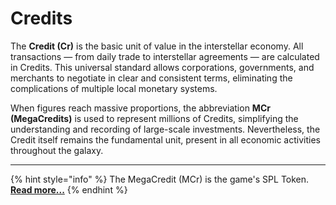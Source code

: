 # Credits

The **Credit (Cr)** is the basic unit of value in the interstellar economy. All transactions — from daily trade to interstellar agreements — are calculated in Credits. This universal standard allows corporations, governments, and merchants to negotiate in clear and consistent terms, eliminating the complications of multiple local monetary systems.

When figures reach massive proportions, the abbreviation **MCr (MegaCredits)** is used to represent millions of Credits, simplifying the understanding and recording of large-scale investments. Nevertheless, the Credit itself remains the fundamental unit, present in all economic activities throughout the galaxy.

***

{% hint style="info" %}
The MegaCredit (MCr) is the game's SPL Token. [**Read more...**](../../../tokenomics/spl-tokens/megacredit-mcr.md)
{% endhint %}
